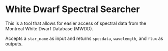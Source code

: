# White Dwarf Spectral Searcher
This is a tool that allows for easier access of spectral data from the Montreal White Dwarf Database (MWDD).

Accepts a `star_name` as input and returns `specdata`, `wavelength`, and `flux` as outputs. 
